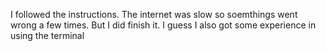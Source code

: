 I followed the instructions. The internet was slow so soemthings  went wrong a few times. But I did finish it. I guess I also got some experience in using the terminal

